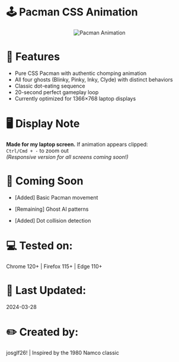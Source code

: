 # 🕹️ Pacman CSS Animation

<p align="center">
  <img src="https://media1.giphy.com/media/v1.Y2lkPTc5MGI3NjExYmI4Y3VjazQwbzRiaTN5cWVxdW9vYzd6OXp5aDJ0c3IwbHI4M28ycCZlcD12MV9pbnRlcm5hbF9naWZfYnlfaWQmY3Q9Zw/OCudTk2nQ9NqFxpu5a/giphy.gif" alt="Pacman Animation">
</p>

# 🎯 Features
- Pure CSS Pacman with authentic chomping animation
- All four ghosts (Blinky, Pinky, Inky, Clyde) with distinct behaviors
- Classic dot-eating sequence
- 20-second perfect gameplay loop
- Currently optimized for 1366×768 laptop displays

# 🖥️ Display Note
**Made for my laptop screen.** If animation appears clipped:  
`Ctrl/Cmd + -` to zoom out  
*(Responsive version for all screens coming soon!)*

# 🌟 Coming Soon
+ [Added] Basic Pacman movement
- [Remaining] Ghost AI patterns
+ [Added] Dot collision detection

# 💻 Tested on:
Chrome 120+ | Firefox 115+ | Edge 110+

# 📅 Last Updated:
2024-03-28

# ✏️ Created by:
josglf26! | Inspired by the 1980 Namco classic
